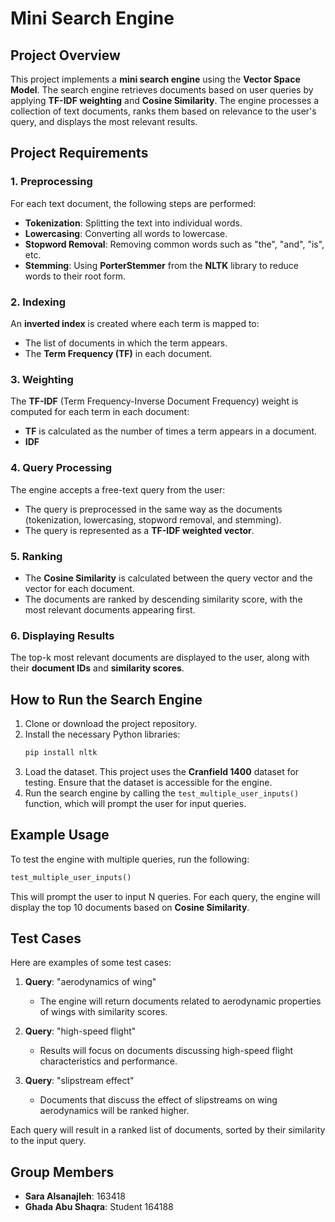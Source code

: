 
# Mini Search Engine

## Project Overview

This project implements a **mini search engine** using the **Vector Space Model**. The search engine retrieves documents based on user queries by applying **TF-IDF weighting** and **Cosine Similarity**. The engine processes a collection of text documents, ranks them based on relevance to the user's query, and displays the most relevant results.

## Project Requirements

### 1. Preprocessing
For each text document, the following steps are performed:
- **Tokenization**: Splitting the text into individual words.
- **Lowercasing**: Converting all words to lowercase.
- **Stopword Removal**: Removing common words such as "the", "and", "is", etc.
- **Stemming**: Using **PorterStemmer** from the **NLTK** library to reduce words to their root form.

### 2. Indexing
An **inverted index** is created where each term is mapped to:
- The list of documents in which the term appears.
- The **Term Frequency (TF)** in each document.

### 3. Weighting
The **TF-IDF** (Term Frequency-Inverse Document Frequency) weight is computed for each term in each document:
- **TF** is calculated as the number of times a term appears in a document.
- **IDF** 

### 4. Query Processing
The engine accepts a free-text query from the user:
- The query is preprocessed in the same way as the documents (tokenization, lowercasing, stopword removal, and stemming).
- The query is represented as a **TF-IDF weighted vector**.

### 5. Ranking
- The **Cosine Similarity** is calculated between the query vector and the vector for each document.
- The documents are ranked by descending similarity score, with the most relevant documents appearing first.

### 6. Displaying Results
The top-k most relevant documents are displayed to the user, along with their **document IDs** and **similarity scores**.

## How to Run the Search Engine

1. Clone or download the project repository.
2. Install the necessary Python libraries:
    ```bash
    pip install nltk
    ```
3. Load the dataset. This project uses the **Cranfield 1400** dataset for testing. Ensure that the dataset is accessible for the engine.
4. Run the search engine by calling the `test_multiple_user_inputs()` function, which will prompt the user for input queries.

## Example Usage

To test the engine with multiple queries, run the following:

```python
test_multiple_user_inputs()
```

This will prompt the user to input N queries. For each query, the engine will display the top 10 documents based on **Cosine Similarity**.

## Test Cases

Here are examples of some test cases:

1. **Query**: "aerodynamics of wing"
   - The engine will return documents related to aerodynamic properties of wings with similarity scores.

2. **Query**: "high-speed flight"
   - Results will focus on documents discussing high-speed flight characteristics and performance.

3. **Query**: "slipstream effect"
   - Documents that discuss the effect of slipstreams on wing aerodynamics will be ranked higher.

Each query will result in a ranked list of documents, sorted by their similarity to the input query.


## Group Members

- **Sara Alsanajleh**: 163418
- **Ghada Abu Shaqra**: Student 164188



